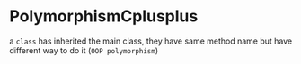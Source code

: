 # PolymorphismCplusplus
a ``class`` has inherited the main class, they have same method name but have different way to do it (``OOP polymorphism``)
